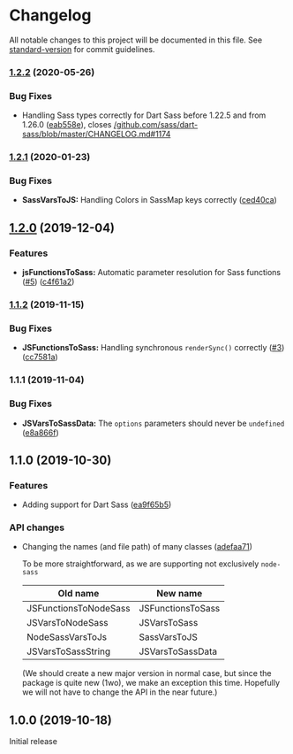 # Changelog

All notable changes to this project will be documented in this file. See [standard-version](https://github.com/conventional-changelog/standard-version) for commit guidelines.

### [1.2.2](https://github.com/body-builder/jsass/compare/v1.2.1...v1.2.2) (2020-05-26)


### Bug Fixes

* Handling Sass types correctly for Dart Sass before 1.22.5 and from 1.26.0 ([eab558e](https://github.com/body-builder/jsass/commit/eab558ec99e69f6eefb02090ef64ef01c93148a5)), closes [/github.com/sass/dart-sass/blob/master/CHANGELOG.md#1174](https://github.com/body-builder//github.com/sass/dart-sass/blob/master/CHANGELOG.md/issues/1174)

### [1.2.1](https://github.com/body-builder/jsass/compare/v1.2.0...v1.2.1) (2020-01-23)


### Bug Fixes

* **SassVarsToJS:** Handling Colors in SassMap keys correctly ([ced40ca](https://github.com/body-builder/jsass/commit/ced40ca9b5209758a326916b0796ef747ba02263))

## [1.2.0](https://github.com/body-builder/jsass/compare/v1.1.2...v1.2.0) (2019-12-04)


### Features

* **jsFunctionsToSass:** Automatic parameter resolution for Sass functions ([#5](https://github.com/body-builder/jsass/issues/5)) ([c4f61a2](https://github.com/body-builder/jsass/commit/c4f61a28ea3993b28a6247735fbc382bc3ad5cab))

### [1.1.2](https://github.com/body-builder/jsass/compare/v1.1.1...v1.1.2) (2019-11-15)


### Bug Fixes

* **JSFunctionsToSass:** Handling synchronous `renderSync()` correctly ([#3](https://github.com/body-builder/jsass/issues/3)) ([cc7581a](https://github.com/body-builder/jsass/commit/cc7581a30d19fa1eb1da5ae670b9b9e27c664728))

### 1.1.1 (2019-11-04)


### Bug Fixes

* **JSVarsToSassData:** The `options` parameters should never be `undefined` ([e8a866f](https://github.com/body-builder/jsass/commit/e8a866fb43f3598c2b4bc1a0c85aadb172516dda))

## 1.1.0 (2019-10-30)

### Features

* Adding support for Dart Sass ([ea9f65b5](https://github.com/body-builder/jsass/commit/ea9f65b5e27e1abd648f7f6743748a89456c1f33))

### API changes

* Changing the names (and file path) of many classes ([adefaa71](https://github.com/body-builder/jsass/commit/adefaa71c77a22d6f3f36e6ce5ce184bd90d98f6))

  To be more straightforward, as we are supporting not exclusively `node-sass`
  
  | Old name | New name |
  |---|---|
  | JSFunctionsToNodeSass | JSFunctionsToSass |
  | JSVarsToNodeSass | JSVarsToSass |
  | NodeSassVarsToJs | SassVarsToJS |
  | JSVarsToSassString | JSVarsToSassData |
  
  (We should create a new major version in normal case, but since the package is quite new (1wo), we make an exception this time. Hopefully we will not have to change the API in the near future.)

## 1.0.0 (2019-10-18)
Initial release
